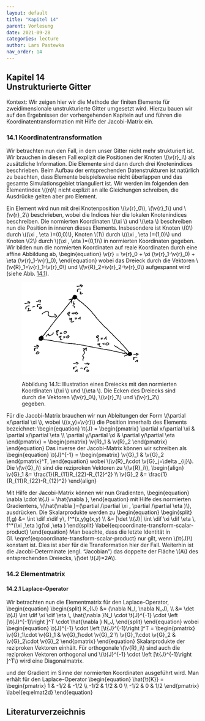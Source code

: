 ```yaml
---
layout: default
title: "Kapitel 14"
parent: Vorlesung
date: 2021-09-28
categories: lecture
author: Lars Pastewka
nav_order: 14
---
```



<h2 class='chapterHead'><span class='titlemark'>Kapitel 14</span><br /><a id='x1-100014'></a>Unstrukturierte Gitter</h2>
<div id='shaded*-1' class='framedenv'>
<!-- l. 5 --><p class='noindent'><span class='underline'><span class='cmbx-12'>Kontext:</span></span> Wir zeigen hier wir die Methode der finiten Elemente für
zweidimensionale unstrukturierte Gitter umgesetzt wird. Hierzu bauen wir
auf den Ergebnissen der vorhergehenden Kapiteln auf und führen die
Koordinatentransformation mit Hilfe der Jacobi-Matrix ein. </p></div>
<h3 class='sectionHead'><span class='titlemark'>14.1 </span> <a id='x1-200014.1'></a>Koordinatentransformation</h3>
<!-- l. 11 --><p class='noindent'>Wir betrachten nun den Fall, in dem unser Gitter nicht mehr strukturiert
ist. Wir brauchen in diesem Fall explizit die Positionen der Knoten \(\v{r}_i\) als
zusätzliche Information. Die Elemente sind dann durch drei Knotenindices
beschrieben. Beim Aufbau der entsprechenden Datenstrukturen ist natürlich zu
beachten, dass Elemente beispielsweise nicht überlappen und das gesamte
Simulationsgebiet trianguliert ist. Wir werden im folgenden den Elementindex \((n)\)
nicht explizit an alle Gleichungen schreiben, die Ausdrücke gelten aber pro
Element.
</p><!-- l. 13 --><p class='indent'> Ein Element wird nun mit drei Knotenposition \(\v{r}_0\), \(\v{r}_1\) und \(\v{r}_2\) beschrieben, wobei die
Indices hier die lokalen Knotenindices beschreiben. Die normierten Koordinaten \(\xi \)
und \(\eta \) beschreiben nun die Position in inneren dieses Elements. Insbesondere ist
Knoten \(0\) durch \((\xi , \eta )=(0,0)\), Knoten \(1\) durch \((\xi , \eta )=(1,0)\) und Knoten \(2\) durch \((\xi , \eta )=(0,1)\) in normierten Koordinaten
gegeben. Wir bilden nun die normierten Koordinaten auf reale Koordinaten durch
eine affine Abbildung ab, \begin{equation} \v{r} = \v{r}_0 + \xi (\v{r}_1-\v{r}_0) + \eta (\v{r}_1-\v{r}_0), \end{equation}
wobei das Dreieck durch die Vektoren \(\v{R}_1=\v{r}_1-\v{r}_0\) und \(\v{R}_2=\v{r}_2-\v{r}_0\) aufgespannt wird (siehe Abb. <a href='#x1-2001r1'>14.1<!-- tex4ht:ref: fig:coordinate-transformation --></a>).
</p>
<figure class='figure'>







<!-- l. 23 --><p class='noindent'><img height='240' width='312' src='Figures/coordinate_transformation.svg' alt='PIC' /> <a id='x1-2001r1'></a>
<a id='x1-2002'></a>
</p>
<figcaption class='caption'><span class='id'>Abbildung 14.1:: </span><span class='content'>Illustration eines Dreiecks mit den normierten Koordinaten
\(\xi \) und \(\eta \). Die Ecken des Dreiecks sind durch die Vektoren \(\v{r}_0\), \(\v{r}_1\) und \(\v{r}_2\) gegeben.
</span></figcaption><!-- tex4ht:label?: x1-2001r14.1 -->



</figure>
<!-- l. 29 --><p class='indent'> Für die Jacobi-Matrix brauchen wir nun Ableitungen der Form \(\partial x/\partial \xi \), wobei \((x,y)=\v{r}\) die
Position innerhalb des Elements bezeichnet: \begin{equation} \t{J} = \begin{pmatrix} \partial x/\partial \xi &amp; \partial x/\partial \eta \\ \partial y/\partial \xi &amp; \partial y/\partial \eta \end{pmatrix} = \begin{pmatrix} \v{R}_1 &amp; \v{R}_2 \end{pmatrix} \end{equation}
Das inverse der Jacobi-Matrix können wir schreiben als \begin{equation} \t{J}^{-1} = \begin{pmatrix} \v{G}_1 &amp; \v{G}_2 \end{pmatrix}^T, \end{equation}
wobei \(\v{R}_i\cdot \v{G}_j=\delta _{ij}\). Die \(\v{G}_i\) sind die reziproken Vektoren zu \(\v{R}_i\), \begin{align} \v{G}_1 &amp;= \frac{1}{R_{11}R_{22}-R_{12}^2} \\ \v{G}_2 &amp;= \frac{1}{R_{11}R_{22}-R_{12}^2} \end{align}
</p><!-- l. 55 --><p class='indent'> Mit Hilfe der Jacobi-Matrix können wir nun Gradienten, \begin{equation} \nabla \cdot \t{J} = \hat{\nabla }, \end{equation}
mit Hilfe des normierten Gradientens, \(\hat{\nabla }=(\partial /\partial \xi , \partial /\partial \eta )\), ausdrücken. Die Skalarprodukte werden
zu \begin{equation} \begin{split} (f,g) &amp;= \int \dif x\dif y\, f^*(x,y)g(x,y) \\ &amp;= |\det \t{J}| \int \dif \xi \dif \eta \, f^*(\xi ,\eta )g(\xi ,\eta ) \end{split} \label{eq:coordinate-transform-scalar-product} \end{equation}
Man beachte, dass die letzte Identität in Gl. \eqref{eq:coordinate-transform-scalar-product}
nur gilt, wenn \(\t{J}\) konstant ist. Dies ist aber für die Transformation hier der Fall.
Weiterhin ist die Jacobi-Determinate (engl. “Jacobian”) das doppelte der Fläche \(A\)
des entsprechenden Dreiecks, \(\det \t{J}=2A\).
</p>
<h3 class='sectionHead'><span class='titlemark'>14.2 </span> <a id='x1-300014.2'></a>Elementmatrix</h3>
<!-- l. 74 --><p class='noindent'>
</p>
<h4 class='subsectionHead'><span class='titlemark'>14.2.1 </span> <a id='x1-400014.2.1'></a>Laplace-Operator</h4>
<!-- l. 76 --><p class='noindent'>Wir betrachten nun die Elementmatrix für den Laplace-Operator, \begin{equation} \begin{split} K_{IJ} &amp;= (\nabla N_I, \nabla N_J), \\ &amp;= \det \t{J} \int \dif \xi \dif \eta \, \hat{\nabla }N_I \cdot \t{J}^{-1} \cdot \left [\t{J}^{-1}\right ]^T \cdot \hat{\nabla } N_J, \end{split} \end{equation}
wobei \begin{equation} \t{J}^{-1} \cdot \left [\t{J}^{-1}\right ]^T = \begin{pmatrix} \v{G}_1\cdot \v{G}_1 &amp; \v{G}_1\cdot \v{G}_2 \\ \v{G}_1\cdot \v{G}_2 &amp; \v{G}_2\cdot \v{G}_2 \end{pmatrix} \end{equation}
Skalarprodukte der reziproken Vektoren einhält. Für orthogonale \(\v{R}_i\) sind auch die
reziproken Vektoren orthogonal und \(\t{J}^{-1} \cdot \left [\t{J}^{-1}\right ]^T\) wird eine Diagonalmatrix.
</p><!-- l. 98 --><p class='indent'> und der Gradient im Sinne der normierten Koordinaten ausgeführt wird. Man
erhält für den Laplace-Operator \begin{equation} \hat{\t{K}} = \begin{pmatrix} 1 &amp; -1/2 &amp; -1/2 \\ -1/2 &amp; 1/2 &amp; 0 \\ -1/2 &amp; 0 &amp; 1/2 \end{pmatrix} \label{eq:elmat2d} \end{equation}



</p>
<h2 class='likechapterHead'><a id='x1-500014.2.1'></a>Literaturverzeichnis</h2>

